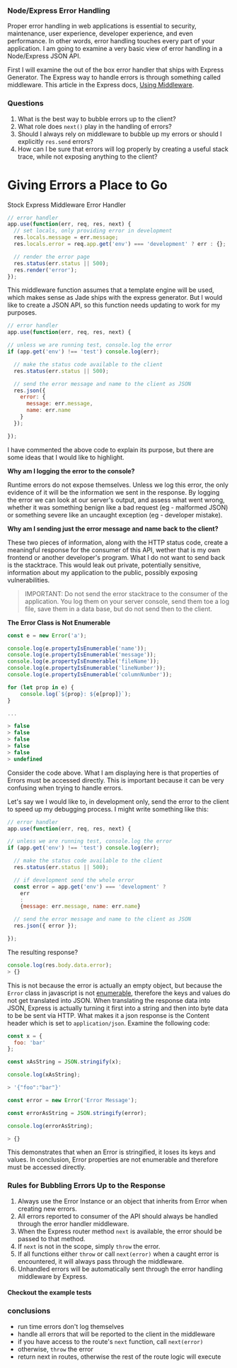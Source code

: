 ### Node/Express Error Handling

Proper error handling in web applications is essential to security, maintenance, user experience, developer experience, and even performance. In other words, error handling touches every part of your application. I am going to examine a very basic view of error handling in a Node/Express JSON API.

First I will examine the out of the box error handler that ships with Express Generator. The Express way to handle errors is through something called middleware. This article in the Express docs, [Using Middleware](https://expressjs.com/en/guide/using-middleware.html).

### Questions

1. What is the best way to bubble errors up to the client?
1. What role does `next()` play in the handling of errors?
1. Should I always rely on middleware to bubble up my errors or should I explicitly `res.send` errors?
1. How can I be sure that errors will log properly by creating a useful stack trace, while not exposing anything to the client?

# Giving Errors a Place to Go

Stock Express Middleware Error Handler

```js
// error handler
app.use(function(err, req, res, next) {
  // set locals, only providing error in development
  res.locals.message = err.message;
  res.locals.error = req.app.get('env') === 'development' ? err : {};

  // render the error page
  res.status(err.status || 500);
  res.render('error');
});
```

This middleware function assumes that a template engine will be used, which makes sense as Jade ships with the express generator. But I would like to create a JSON API, so this function needs updating to work for my purposes.

```js
// error handler
app.use(function(err, req, res, next) {

// unless we are running test, console.log the error
if (app.get('env') !== 'test') console.log(err);

  // make the status code available to the client
  res.status(err.status || 500);

  // send the error message and name to the client as JSON
  res.json({
    error: {
      message: err.message,
      name: err.name
    }
  });

});
```

I have commented the above code to explain its purpose, but there are some ideas that I would like to highlight.

**Why am I logging the error to the console?**

Runtime errors do not expose themselves. Unless we log this error, the only evidence of it will be the information we sent in the response. By logging the error we can look at our server's output, and assess what went wrong, whether it was something benign like a bad request (eg - malformed JSON) or something severe like an uncaught exception (eg - developer mistake).

**Why am I sending just the error message and name back to the client?**

These two pieces of information, along with the HTTP status code, create a meaningful response for the consumer of this API, wether that is my own frontend or another developer's program. What I do not want to send back is the stacktrace. This would leak out private, potentially sensitive, information about my application to the public, possibly exposing vulnerabilities.

> IMPORTANT: Do not send the error stacktrace to the consumer of the application. You log them on your server console, send them toe a log file, save them in a data base, but do not send then to the client.

**The Error Class is Not Enumerable**

```js
const e = new Error('a');

console.log(e.propertyIsEnumerable('name'));
console.log(e.propertyIsEnumerable('message'));
console.log(e.propertyIsEnumerable('fileName'));
console.log(e.propertyIsEnumerable('lineNumber'));
console.log(e.propertyIsEnumerable('columnNumber'));

for (let prop in e) {
    console.log(`${prop}: ${e[prop]}`);
}

...

> false
> false
> false
> false
> false
> undefined
```

Consider the code above. What I am displaying here is that properties of Errors must be accessed directly. This is important because it can be very confusing when trying to handle errors.

Let's say we I would like to, in development only, send the error to the client to speed up my debugging process. I might write something like this:

```js
// error handler
app.use(function(err, req, res, next) {

// unless we are running test, console.log the error
if (app.get('env') !== 'test') console.log(err);

  // make the status code available to the client
  res.status(err.status || 500);

  // if development send the whole error
  const error = app.get('env') === 'development' ?
    err
    :
    {message: err.message, name: err.name}

  // send the error message and name to the client as JSON
  res.json({ error });

});
```

The resulting response?

```js
console.log(res.body.data.error);
> {}
```

This is not because the error is actually an empty object, but because the `Error` class in javascript is not [enumerable](https://developer.mozilla.org/en-US/docs/Web/JavaScript/Enumerability_and_ownership_of_properties), therefore the keys and values do not get translated into JSON. When translating the response data into JSON, Express is actually turning it first into a string and then into byte data to be be sent via HTTP. What makes it a json response is the Content header which is set to `application/json`. Examine the following code:

```js
const x = {
  foo: 'bar'
};

const xAsString = JSON.stringify(x);

console.log(xAsString);

> '{"foo":"bar"}'

const error = new Error('Error Message');

const errorAsString = JSON.stringify(error);

console.log(errorAsString);

> {}
```

This demonstrates that when an Error is stringified, it loses its keys and values. In conclusion, Error properties are not enumerable and therefore must be accessed directly.

### Rules for Bubbling Errors Up to the Response

1. Always use the Error Instance or an object that inherits from Error when creating new errors.
1. All errors reported to consumer of the API should always be handled through the error handler middleware.
1. When the Express router method `next` is available, the error should be passed to that method.
1. If `next` is not in the scope, simply `throw` the error.
1. If all functions either `throw` or call `next(error)` when a caught error is encountered, it will always pass through the middleware.
1. Unhandled errors will be automatically sent through the error handling middleware by Express.


#### Checkout the example tests

### conclusions
  - run time errors don't log themselves
  - handle all errors that will be reported to the client in the middleware
  - if you have access to the route's `next` function, call `next(error)`
  - otherwise, `throw` the error
  - return next in routes, otherwise the rest of the route logic will execute



